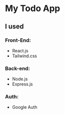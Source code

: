 # My Todo App
## I used
### Front-End:
- React.js
- Tailwind.css

### Back-end:
- Node.js
- Express.js

### Auth:
- Google Auth